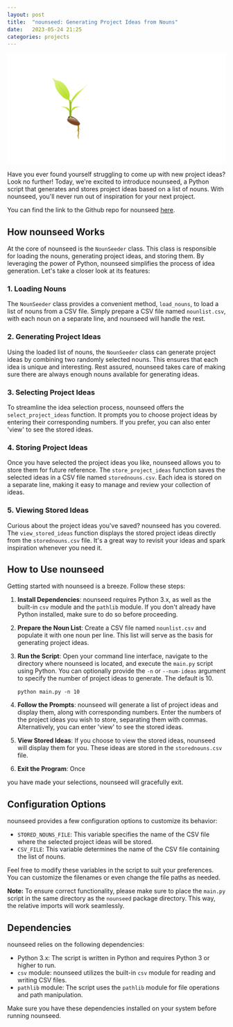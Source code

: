```yaml
---
layout: post
title:  "nounseed: Generating Project Ideas from Nouns"
date:   2023-05-24 21:25
categories: projects
---
```


![nounseed Logo](/assets/images/nounseed_logo.png)

Have you ever found yourself struggling to come up with new project ideas? Look no further! Today, we're excited to introduce nounseed, a Python script that generates and stores project ideas based on a list of nouns. With nounseed, you'll never run out of inspiration for your next project.

You can find the link to the Github repo for nounseed [here](https://github.com/psibir/nounseed).

## How nounseed Works

At the core of nounseed is the `NounSeeder` class. This class is responsible for loading the nouns, generating project ideas, and storing them. By leveraging the power of Python, nounseed simplifies the process of idea generation. Let's take a closer look at its features:

### 1. Loading Nouns

The `NounSeeder` class provides a convenient method, `load_nouns`, to load a list of nouns from a CSV file. Simply prepare a CSV file named `nounlist.csv`, with each noun on a separate line, and nounseed will handle the rest.

### 2. Generating Project Ideas

Using the loaded list of nouns, the `NounSeeder` class can generate project ideas by combining two randomly selected nouns. This ensures that each idea is unique and interesting. Rest assured, nounseed takes care of making sure there are always enough nouns available for generating ideas.

### 3. Selecting Project Ideas

To streamline the idea selection process, nounseed offers the `select_project_ideas` function. It prompts you to choose project ideas by entering their corresponding numbers. If you prefer, you can also enter 'view' to see the stored ideas.

### 4. Storing Project Ideas

Once you have selected the project ideas you like, nounseed allows you to store them for future reference. The `store_project_ideas` function saves the selected ideas in a CSV file named `storednouns.csv`. Each idea is stored on a separate line, making it easy to manage and review your collection of ideas.

### 5. Viewing Stored Ideas

Curious about the project ideas you've saved? nounseed has you covered. The `view_stored_ideas` function displays the stored project ideas directly from the `storednouns.csv` file. It's a great way to revisit your ideas and spark inspiration whenever you need it.

## How to Use nounseed

Getting started with nounseed is a breeze. Follow these steps:

1. **Install Dependencies**: nounseed requires Python 3.x, as well as the built-in `csv` module and the `pathlib` module. If you don't already have Python installed, make sure to do so before proceeding.

2. **Prepare the Noun List**: Create a CSV file named `nounlist.csv` and populate it with one noun per line. This list will serve as the basis for generating project ideas.

3. **Run the Script**: Open your command line interface, navigate to the directory where nounseed is located, and execute the `main.py` script using Python. You can optionally provide the `-n` or `--num-ideas` argument to specify the number of project ideas to generate. The default is 10.

   ```shell
   python main.py -n 10
   ```

4. **Follow the Prompts**: nounseed will generate a list of project ideas and display them, along with corresponding numbers. Enter the numbers of the project ideas you wish to store, separating them with commas. Alternatively, you can enter 'view' to see the stored ideas.

5. **View Stored Ideas**: If you choose to view the stored ideas, nounseed will display them for you. These ideas are stored in the `storednouns.csv` file.

6. **Exit the Program**: Once

 you have made your selections, nounseed will gracefully exit.

## Configuration Options

nounseed provides a few configuration options to customize its behavior:

- `STORED_NOUNS_FILE`: This variable specifies the name of the CSV file where the selected project ideas will be stored.
- `CSV_FILE`: This variable determines the name of the CSV file containing the list of nouns.

Feel free to modify these variables in the script to suit your preferences. You can customize the filenames or even change the file paths as needed.

**Note:** To ensure correct functionality, please make sure to place the `main.py` script in the same directory as the `nounseed` package directory. This way, the relative imports will work seamlessly.

## Dependencies

nounseed relies on the following dependencies:

- Python 3.x: The script is written in Python and requires Python 3 or higher to run.
- `csv` module: nounseed utilizes the built-in `csv` module for reading and writing CSV files.
- `pathlib` module: The script uses the `pathlib` module for file operations and path manipulation.

Make sure you have these dependencies installed on your system before running nounseed.


